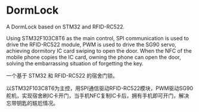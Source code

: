 # DormLock
A  DormLock based on STM32 and RFID-RC522.

Using STM32F103C8T6 as the main control, SPI communication is used to drive the RFID-RC522 module, PWM is used to drive the SG90 servo, achieving dormitory IC card swiping to open the door. When the NFC of the mobile phone copies the IC card, owning the phone can open the door, solving the embarrassing situation of forgetting the key.


一个基于 STM32 和 RFID-RC522 的宿舍门锁。

以STM32F103C8T6为主控，用SPI通信驱动RFID-RC522模块，PWM驱动SG90舵机，实现宿舍刷IC卡开门，当手机NFC复制IC卡后，拥有手机即可开门，解决忘带钥匙的尴尬情况。
